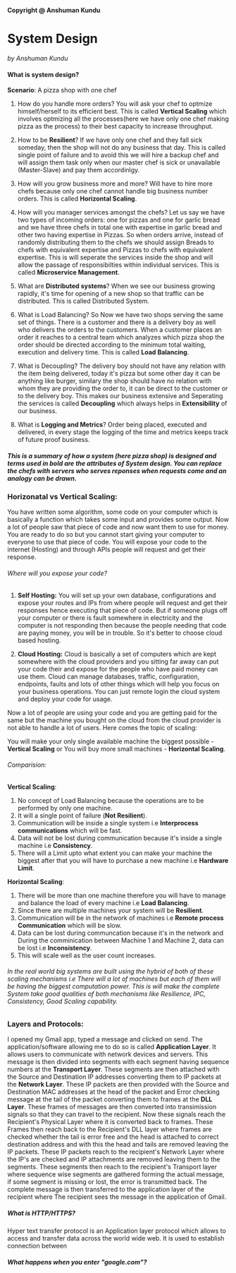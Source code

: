 **Copyright @ Anshuman Kundu**

# System Design
*by Anshuman Kundu*


#### What is system design?
**Scenario**: A pizza shop with one chef

1. How do you handle more orders?
   You will ask your chef to optmize himself/herself to its efficient best. This is called **Vertical Scaling** which involves optmizing all the processes(here we have only one chef making pizza as the process) to their best capacity to increase throughput.
   
2. How to be **Resilient**?
   If we have only one chef and they fall sick someday, then the shop will not do any business that day. This is called single point of failure and to avoid this we will hire a backup chef and will assign them task only when our master chef is sick or unavailable (Master-Slave) and pay them accordinlgy.

3. How will you grow business more and more?
   Will have to hire more chefs because only one chef cannot handle big business number orders. This is called **Horizontal Scaling**.

4. How will you manager services amongst the chefs?
   Let us say we have two types of incoming orders: one for pizzas and one for garlic bread and we have three chefs in total one with expertise in garlic bread and other two having expertise in Pizzas. So when orders arrive, instead of randomly distributing them to the chefs we should assign Breads to chefs with equivalent expertise and Pizzas to chefs with equivalent expertise. This is will seperate the services inside the shop and will allow the passage of responsibilties within individual services. This is called **Microservice Management**.

5. What are **Distributed systems**?
   When we see our business growing rapidly, it's time for opening of a new shop so that traffic can be distributed. This is called Distributed System.

6. What is Load Balancing?
   So Now we have two shops serving the same set of things. There is a customer and there is a delivery boy as well who delivers the orders to the customers.
   When a customer places an order it reaches to a central team which analyzes which pizza shop the order should be directed according to the minimum total waiting, execution and delivery time. This is called **Load Balancing**.

7. What is Decoupling?
   The delivery boy should not have any relation with the item being delivered, today it's pizza but some other day it can be anything like burger, similary the shop should have no relation with whom they are providing the order to, it can be direct to the customer or to the delivery boy. This makes our business extensive and Seperating the services is called **Decoupling** which always helps in **Extensibility** of our business.

8. What is **Logging and Metrics**?
   Order being placed, executed and delivered, in every stage the logging of the time and metrics keeps track of future proof business.

##### This is a summary of how a system (here pizza shop) is designed and terms used in bold are the attributes of System design. You can replace the chefs with servers who serves reponses when requests come and an analogy can be drawn.


### Horizonatal vs Vertical Scaling: 

You have written some algorithm, some code on your computer which is basically a function which takes some input and provides some output. Now a lot of people saw that piece of code and now want them to use for money. You are ready to do so but you cannot start giving your computer to everyone to use that piece of code. You will expose your code to the internet (Hosting) and through APIs people will request and get their response. 

###### Where will you expose your code?
1. **Self Hosting:** You will set up your own database, configurations and expose your routes and IPs from where people will request and get their responses hence executing that piece of code. But if someone plugs off your computer or there is fault somewhere in electricity and the computer is not responding then because the people needing that code are paying money, you will be in trouble. So it's better to choose cloud based hosting.

2. **Cloud Hosting:** Cloud is basically a set of computers which are kept somewhere with the cloud providers and you sitting far away can put your code their and expose for the people who have paid money can use them. Cloud can manage databases, traffic, configuration, endpoints, faults and lots of other things which will help you focus on your business operations. You can just remote login the cloud system and deploy your code for usage.
   

Now a lot of people are using your code and you are getting paid for the same but the machine you bought on the cloud from the cloud provider is not able to handle a lot of users. Here comes the topic of scaling:

You will make your only single available machine the biggest possible - **Vertical Scaling** or You will buy more small machines - **Horizontal Scaling**.

###### Comparision:

**Vertical Scaling**:
1. No concept of Load Balancing because the operations are to be performed by only one machine. 
2. It will a single point of failure (**Not Resilient**).
3. Communication will be inside a single system i.e **Interprocess communications** which will be fast.
4. Data will not be lost during communication because it's inside a single machine i.e **Consistency**.
5. There will a Limit upto what extent you can make your machine the biggest after that you will have to purchase a new machine i.e **Hardware Limit**.

**Horizontal Scaling**:
1. There will be more than one machine therefore you will have to manage and balance the load of every machine i.e **Load Balancing**.
2. Since there are multiple machines your system will be **Resilient**.
3. Communication will be in the network of machines i.e **Remote process Communication** which will be slow.
4. Data can be lost during communcation because it's in the network and During the comminication between Machine 1 and Machine 2, data can be lost i.e **Inconsistency**.
5. This will scale well as the user count increases.

###### In the real world big systems are built using the hybrid of both of these scaling mechanisms i.e There will a lot of machines but each of them will be having the biggest computation power. This is will make the complete System take good qualities of both mechanisms like Resilience, IPC, Consistency, Good Scaling capability.


### Layers and Protocols:

I opened my Gmail app, typed a message and clicked on send. The application/software allowing me to do so is called **Application Layer**. It allows users to communicate with network devices and servers. This message is then divided into segments with each segment having sequence numbers at the **Transport Layer**.
These segments are then attached with the Source and Destination IP addresses converting them to IP packets at the **Network Layer**. These IP packets are then provided with the Source and Destination MAC addresses at the head of the packet and Error checking message at the tail of the packet converting them to frames at the **DLL Layer**. These frames of messages are then converted into transimission signals so that they can travel to the recipient.
Now these signals reach the Recipient's Physical Layer where it is converted back to frames. These Frames then reach back to the Recipient's DLL layer where frames are checked whether the tail is error free and the head is attached to correct destination address and with this the head and tails are removed leaving the IP packets.
These IP packets reach to the recipient's Network Layer where the IP's are checked and IP attachments are removed leaving them to the segments. These segments then reach to the recipient's Transport layer where sequence wise segments are gathered forming the actual message, if some segment is missing or lost, the error is transmitted back. The complete message is then transferred to the application layer of the recipient where The recipient sees the message in the application of Gmail. 

##### What is HTTP/HTTPS?
Hyper text transfer protocol is an Application layer protocol which allows to access and transfer data across the world wide web. It is used to establish connection between 

##### What happens when you enter "google.com"?

